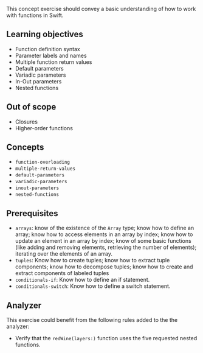 This concept exercise should convey a basic understanding of how to work with functions in Swift.

## Learning objectives

- Function definition syntax
- Parameter labels and names
- Multiple function return values
- Default parameters
- Variadic parameters
- In-Out parameters
- Nested functions

## Out of scope

- Closures
- Higher-order functions

## Concepts

- `function-overloading`
- `multiple-return-values`
- `default-parameters`
- `variadic-parameters`
- `inout-parameters`
- `nested-functions`

## Prerequisites

- `arrays`: know of the existence of the `Array` type; know how to define an array; know how to access elements in an array by index; know how to update an element in an array by index; know of some basic functions (like adding and removing elements, retrieving the number of elements); iterating over the elements of an array.
- `tuples`: Know how to create tuples; know how to extract tuple components; know how to decompose tuples; know how to create and extract components of labeled tuples
- `conditionals-if`: Know how to define an if statement.
- `conditionals-switch`: Know how to define a switch statement.

## Analyzer

This exercise could benefit from the following rules added to the the analyzer:

- Verify that the `redWine(layers:)` function uses the five requested nested functions.

